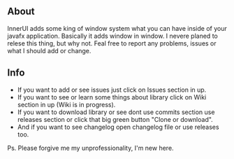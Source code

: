 ## About
InnerUI adds some king of window system what you can have inside of your javafx application.
Basically it adds window in window.
I nevere planed to relese this thing, but why not. 
Feal free to report any problems, issues or what I should add or change.

## Info
* If you want to add or see issues just click on Issues section in up.
* If you want to see or learn some things about library click on Wiki section in up (Wiki is in progress).
* If you want to download library or see dont use commits section use releases section or click that big green button "Clone or download".
* And if you want to see changelog open changelog file or use releases too.

Ps. Please forgive me my unprofessionality, I'm new here.
